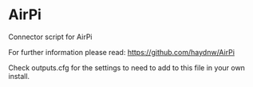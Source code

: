 # AirPi
Connector script for AirPi 

For further information please read: https://github.com/haydnw/AirPi

Check outputs.cfg for the settings to need to add to this file in your own install.
